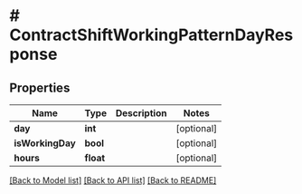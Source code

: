 # # ContractShiftWorkingPatternDayResponse

## Properties

Name | Type | Description | Notes
------------ | ------------- | ------------- | -------------
**day** | **int** |  | [optional]
**isWorkingDay** | **bool** |  | [optional]
**hours** | **float** |  | [optional]

[[Back to Model list]](../../README.md#models) [[Back to API list]](../../README.md#endpoints) [[Back to README]](../../README.md)

